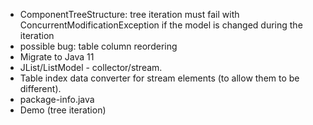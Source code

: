 * ComponentTreeStructure: tree iteration must fail with ConcurrentModificationException if the model is changed during the iteration
* possible bug: table column reordering
* Migrate to Java 11
* JList/ListModel - collector/stream.
* Table index data converter for stream elements (to allow them to be different).
* package-info.java
* Demo (tree iteration)